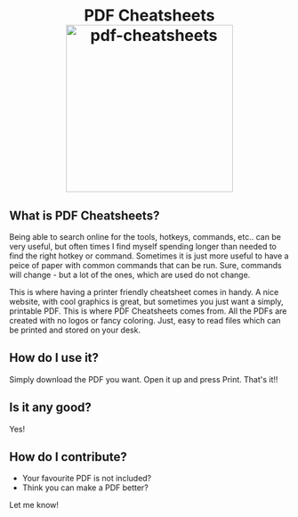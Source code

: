 <div align="center">
  <h1>
    PDF Cheatsheets<br>
    <img alt="pdf-cheatsheets" src="https://github.com/Straightbuggin/pdf_cheatsheets/blob/main/book.svg" width=300/>
  </h1>
 </div>

## What is PDF Cheatsheets?

Being able to search online for the tools, hotkeys, commands, etc.. can be very useful, but often times I find myself spending longer than needed to find the right hotkey or command. Sometimes it is just more useful to have a peice of paper with common commands that can be run. Sure, commands will change - but a lot of the ones, which are used do not change.

This is where having a printer friendly cheatsheet comes in handy. A nice website, with cool graphics is great, but sometimes you just want a simply, printable PDF. This is where PDF Cheatsheets comes from. All the PDFs are created with no logos or fancy coloring. Just, easy to read files which can be printed and stored on your desk.
  
## How do I use it?

Simply download the PDF you want. Open it up and press Print. That's it!!

## Is it any good?

Yes!

## How do I contribute?

- Your favourite PDF is not included?
- Think you can make a PDF better?

 Let me know!
